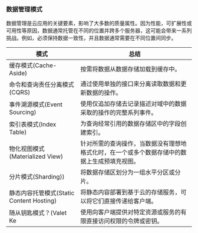 ### 数据管理模式

数据管理是云应用的关键要素，影响了大多数的质量属性。因为性能，可扩展性或可用性等原因，数据通常托管在不同的位置并跨多个服务器，这可能会带来一系列挑战。例如，必须保持数据一致性，并且数据通常需要在不同位置间同步。

| 模式                                       | 总结                               |
|------------------------------------------|----------------------------------|
| 缓存模式(Cache-Aside)                       | 按需将数据从数据存储加载到缓存中。|
| 命令和查询责任分离模式(CQRS)                        | 通过使用单独的接口来分离读取数据和更新数据的操作。|
| 事件溯源模式(Event Sourcing)                   | 使用仅追加存储去记录描述对域中的数据采取的操作的完整系列事件。|
| 索引表模式(Index Table)                       |为查询经常引用的数据存储区中的字段创建索引。|
| 物化视图模式(Materialized View)                |针对所需的查询操作，当数据没有理想地格式化时，在一个或多个数据存储中的数据上生成预填充视图。|
| 分片模式(Sharding))                          | 将数据存储区划分为一组水平分区或分片。 |
| 静态内容托管模式(Static Content Hosting)         | 将静态内容部署到基于云的存储服务，可以将它们直接传递给客户端。 |
| 随从钥匙模式？(Valet Ke                         |使用向客户端提供对特定资源或服务的有限直接访问权限的令牌或密钥。|
